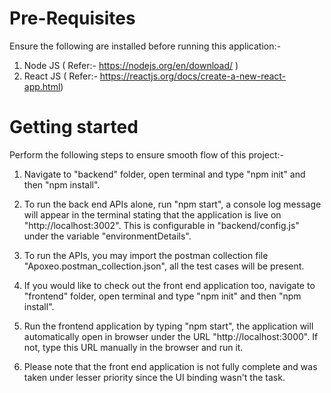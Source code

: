 # Pre-Requisites

Ensure the following are installed before running this application:-

1) Node JS ( Refer:- https://nodejs.org/en/download/ )
2) React JS ( Refer:- https://reactjs.org/docs/create-a-new-react-app.html)

# Getting started

Perform the following steps to ensure smooth flow of this project:-

1) Navigate to "backend" folder, open terminal and type "npm init" and then "npm install".
2) To run the back end APIs alone, run "npm start", a console log message will appear in the terminal stating that the application is live on "http://localhost:3002". This is configurable in "backend/config.js" under the variable "environmentDetails".

3) To run the APIs, you may import the postman collection file "Apoxeo.postman_collection.json", all the test cases will be present.

4) If you would like to check out the front end application too, navigate to "frontend" folder, open terminal and type "npm init" and then "npm install".

5) Run the frontend application by typing "npm start", the application will automatically open in browser under the URL "http://localhost:3000". If not, type this URL manually in the browser and run it.

6) Please note that the front end application is not fully complete and was taken under lesser priority since the UI binding wasn't the task.